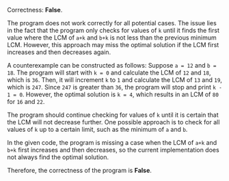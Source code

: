 Correctness: **False**.

The program does not work correctly for all potential cases. The issue lies in the fact that the program only checks for values of `k` until it finds the first value where the LCM of `a+k` and `b+k` is not less than the previous minimum LCM. However, this approach may miss the optimal solution if the LCM first increases and then decreases again.

A counterexample can be constructed as follows: Suppose `a = 12` and `b = 18`. The program will start with `k = 0` and calculate the LCM of `12` and `18`, which is `36`. Then, it will increment `k` to `1` and calculate the LCM of `13` and `19`, which is `247`. Since `247` is greater than `36`, the program will stop and print `k - 1 = 0`. However, the optimal solution is `k = 4`, which results in an LCM of `80` for `16` and `22`. 

The program should continue checking for values of `k` until it is certain that the LCM will not decrease further. One possible approach is to check for all values of `k` up to a certain limit, such as the minimum of `a` and `b`. 

In the given code, the program is missing a case when the LCM of `a+k` and `b+k` first increases and then decreases, so the current implementation does not always find the optimal solution. 

Therefore, the correctness of the program is **False**.